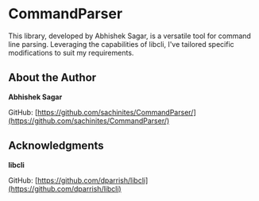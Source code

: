 # CommandParser

This library, developed by Abhishek Sagar, is a versatile tool for command line parsing. Leveraging the capabilities of
libcli, I've tailored specific modifications to suit my requirements.

## About the Author

**Abhishek Sagar**

GitHub: [https://github.com/sachinites/CommandParser/](https://github.com/sachinites/CommandParser/)

## Acknowledgments

**libcli**
 
GitHub: [https://github.com/dparrish/libcli](https://github.com/dparrish/libcli)
